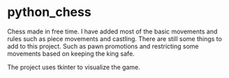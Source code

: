 # python_chess
Chess made in free time. I have added most of the basic movements and rules such as piece movements and castling. There are still some things to add to this project. Such as pawn promotions and restricting some movements based on keeping the king safe.

The project uses tkinter to visualize the game.
